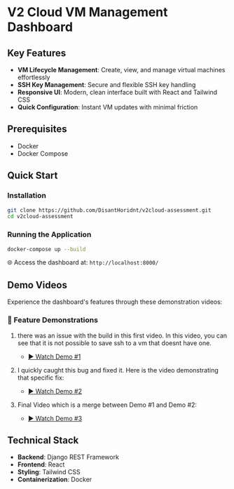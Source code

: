 # V2 Cloud VM Management Dashboard

## Key Features

- **VM Lifecycle Management**: Create, view, and manage virtual machines effortlessly
- **SSH Key Management**: Secure and flexible SSH key handling
- **Responsive UI**: Modern, clean interface built with React and Tailwind CSS
- **Quick Configuration**: Instant VM updates with minimal friction

## Prerequisites

- Docker
- Docker Compose

## Quick Start

### Installation

```bash
git clone https://github.com/DisantHoridnt/v2cloud-assessment.git
cd v2cloud-assessment
```

### Running the Application

```bash
docker-compose up --build
```

🌐 Access the dashboard at: `http://localhost:8000/`

## Demo Videos

Experience the dashboard's features through these demonstration videos:

### 🎥 Feature Demonstrations

1. there was an issue with the build in this first video. In this video, you can see that it is not possible to save ssh to a vm that doesnt have one.
    - [▶️ Watch Demo #1](https://drive.google.com/file/d/13FTynGnsIHh9Xae0-B7pfDmMUNolCdm-/preview)

2. I quickly caught this bug and fixed it. Here is the video demonstrating that specific fix:
    - [▶️ Watch Demo #2](https://drive.google.com/file/d/1C1RLCj49lDl9be0soLVdt1C2ZNKqxWlm/preview)

3. Final Video which is a merge between Demo #1 and Demo #2:
    - [▶️ Watch Demo #3](https://drive.google.com/file/d/1WvUxnowj6lLEjjC6eOJAKITI0iw51T2d/preview)    

## Technical Stack

- **Backend**: Django REST Framework
- **Frontend**: React
- **Styling**: Tailwind CSS
- **Containerization**: Docker
